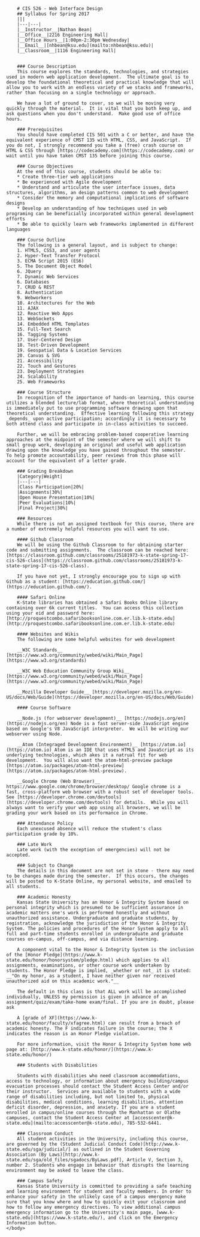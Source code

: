 <!DOCTYPE html>
<html lang="en">
	<head>
		<title>CIS 526 Syllabus</title>
	</head>
	<body>
	
		# CIS 526 - Web Interface Design
		## Syllabus for Spring 2017
		|||
		|---|---|
		|__Instructor__|Nathan Bean|
		|__Office__|2216 Engineering Hall|
		|__Office Hours__|1:00pm-2:30pm Wednesday|
		|__Email__|[nhbean@ksu.edu](mailto:nhbean@ksu.edu)|
		|__Classroom__|1116 Engineering Hall|


		### Course Description
		This course explores the standards, technologies, and strategies used in modern web application development.  The ultimate goal is to develop the foundational theoretical and practical knowledge that will allow you to work with an endless variety of we stacks and frameworks, rather than focusing on a single technology or approach.

		We have a lot of ground to cover, so we will be moving very quickly through the material.  It is vital that you both keep up, and ask questions when you don't understand.  Make good use of office hours.

		### Prerequisites
		You should have completed CIS 501 with a C or better, and have the equivalent experience of CMST 135 with HTML, CSS, and JavaScript.  If you do not, I strongly recommend you take a (free) crash course on HTML & CSS through [https://codecademy.com](https://codecademy.com) or wait until you have taken CMST 135 before joining this course.

		### Course Objectives
		At the end of this course, students should be able to:
		* Create three-tier web applications
		* Be experienced with Agile development
		* Understand and articulate the user interface issues, data structures, algorithms, an design patterns common to web development
		* Consider the memory and computational implications of software designs
		* Develop an understanding of how techniques used in web programing can be beneficially incorporated within general development efforts
		* Be able to quickly learn web frameworks implemented in different languages

		### Course Outline
		The following is a general layout, and is subject to change:
		1. HTML5, CSS3, and user agents
		2. Hyper-Text Transfer Protocol
		3. ECMA Script 2015 (ES6)
		5. The Document Object Model
		6. JQuery
		7. Dynamic Web Services
		6. Databases
		7. CRUD & REST
		8. Authentication
		9. Webworkers
		10. Architectures for the Web
		11. AJAX
		12. Reactive Web Apps
		13. WebSockets
		14. Embedded HTML Templates
		15. Full-Text Search
		16. Tagging Systems
		17. User-Centered Design
		18. Test-Driven Development
		19. Geospatial Data & Location Services
		20. Canvas & SVG
		21. Accessibility
		22. Touch and Gestures
		23. Deployment Strategies
		24. Scalability
		25. Web Frameworks

		### Course Structure
		In recognition of the importance of hands-on learning, this course utilizes a blended lecture/lab format, where theoretical understanding is immediately put to use programming software drawing upon that theoretical understanding.  Effective learning following this strategy _depends_ upon active participation; accordingly it is necessary to both attend class and participate in in-class activities to succeed.

		Further, we will be embracing problem-based cooperative learning approaches at the midpoint of the semester where we will shift to small group work, developing an original and useful web application drawing upon the knowledge you have gained throughout the semester.  To help promote accountability, peer reviews from this phase will account for the equivalent of a letter grade.

		### Grading Breakdown
		|Category|Weight|
		|---|---|
		|Class Participation|20%|
		|Assignments|30%|
		|Open House Presentation|10%|
		|Peer Evaluations|10%|
		|Final Project|30%|

		### Resources
		While there is not an assigned textbook for this course, there are a number of extremely helpful resources you will want to use.

		#### Github Classroom
		We will be using the Github Classroom to for obtaining starter code and submitting assignments.  The classroom can be reached here: [https://classroom.github.com/classrooms/25181973-k-state-spring-17-cis-526-class](https://classroom.github.com/classrooms/25181973-k-state-spring-17-cis-526-class).

		If you have not yet, I strongly encourage you to sign up with Github as a student: [https://education.github.com/](https://education.github.com/).

		#### Safari Online
		K-State libraries has obtained a Safari Books Online library containing over 6k current titles.  You can access this collection using your eid and password here: [http://proquestcombo.safaribooksonline.com.er.lib.k-state.edu](http://proquestcombo.safaribooksonline.com.er.lib.k-state.edu)

		#### Websites and Wikis
		The following are some helpful websites for web development

		__W3C Standards__ [https://www.w3.org/community/webed/wiki/Main_Page](https://www.w3.org/standards)

		__W3C Web Education Community Group Wiki__ [https://www.w3.org/community/webed/wiki/Main_Page](https://www.w3.org/community/webed/wiki/Main_Page)

		__Mozilla Developer Guide__ [https://developer.mozilla.org/en-US/docs/Web/Guide](https://developer.mozilla.org/en-US/docs/Web/Guide)

		#### Course Software

		__Node.js (for webserver development)__ [https://nodejs.org/en](https://nodejs.org/en) Node is a fast server-side JavaScript engine based on Google's V8 JavaScript interpreter.  We will be writing our webserver using Node.

		__Atom (Integraged Development Environment)__ [https://atom.io](https://atom.io) Atom is an IDE that uses HTML5 and JavaScript as its underlying technologies, which akes it a natrual fit for web development.  You will also want the atom-html-preview package [https://atom.io/packages/atom-html-preview](https://atom.io/packages/atom-html-preview).

		__Google Chrome (Web Browser)__ https://www.google.com/chrome/browser/desktop/ Google chrome is a fast, cross-platform web browser with a robust set of developer tools.  See [https://developer.chrome.com/devtools](https://developer.chrome.com/devtools) for details.  While you will always want to verify your web app using all browsers, we will be grading your work based on its performance in Chrome.

		### Attendance Policy
		Each unexcused absence will reduce the student's class participation grade by 10%.

		### Late Work
		Late work (with the exception of emergencies) will not be accepted.

		### Subject to Change
		The details in this document are not set in stone - there may need to be changes made during the semester.  If this occurs, the changes will be posted to K-State Online, my personal website, and emailed to all students.

		### Academic Honesty
		Kansas State University has an Honor & Integrity System based on personal integrity which is presumed to be sufficient assurance in academic matters one's work is performed honestly and without unauthorized assistance. Undergraduate and graduate students, by registration, acknowledge the jurisdiction of the Honor & Integrity System. The policies and procedures of the Honor System apply to all full and part-time students enrolled in undergraduate and graduate courses on-campus, off-campus, and via distance learning.

		A component vital to the Honor & Integrity System is the inclusion of the [Honor Pledge](https://www.k-state.edu/honor/honorsystem/pledge.html) which applies to all assignments, examinations, or other course work undertaken by students. The Honor Pledge is implied, _whether or not_ it is stated: __"On my honor, as a student, I have neither given nor received unauthorized aid on this academic work."__

		The default in this class is that ALL work will be accomplished individually, UNLESS my permission is given in advance of an assignment/quiz/exam/take-home exam/final. If you are in doubt, please ask

		A [grade of XF](https://www.k-state.edu/honor/faculty/xfagree.html) can result from a breach of academic honesty. The F indicates failure in the course; the X indicates the reason is an Honor Pledge violation.

		For more information, visit the Honor & Integrity System home web page at: [http://www.k-state.edu/honor/](https://www.k-state.edu/honor/)

		### Students with Disabilities

		Students with disabilities who need classroom accommodations, access to technology, or information about emergency building/campus evacuation processes should contact the Student Access Center and/or their instructor.  Services are available to students with a wide range of disabilities including, but not limited to, physical disabilities, medical conditions, learning disabilities, attention deficit disorder, depression, and anxiety. If you are a student enrolled in campus/online courses through the Manhattan or Olathe campuses, contact the Student Access Center at [accesscenter@k-state.edu](mailto:accesscenter@k-state.edu), 785-532-6441.

		### Classroom Conduct
		All student activities in the University, including this course, are governed by the (Student Judicial Conduct Code)[http://www.k-state.edu/sga/judicial/] as outlined in the Student Governing Association (By Laws)[http://www.k-state.edu/sga/old_files/sgadocs/ByLaws.pdf], Article V, Section 3, number 2. Students who engage in behavior that disrupts the learning environment may be asked to leave the class.

		### Campus Safety
		Kansas State University is committed to providing a safe teaching and learning environment for student and faculty members. In order to enhance your safety in the unlikely case of a campus emergency make sure that you know where and how to quickly exit your classroom and how to follow any emergency directives. To view additional campus emergency information go to the University's main page, [www.k-state.edu](https://www.k-state.edu/), and click on the Emergency Information button.
	</body>
</html>